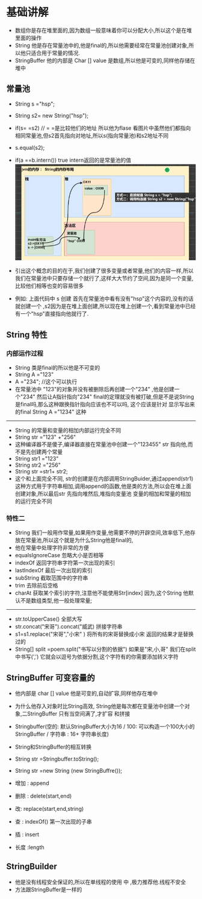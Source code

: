 # 基础讲解
+ 数组你是存在堆里面的,因为数组一般意味着你可以分配大小,所以这个是在堆里面的操作
+ String 他是存在常量池中的,他是final的,所以他需要经常在常量池创建对象,所以他只适合用于常量的情况.
+ StringBuffer 他的内部是  Char [] value 是数组,所以他是可变的,同样他存储在堆中

## 常量池
+ String s ="hsp";
+ String s2= new String("hsp");
+ if(s= =s2) // = =是比较他们的地址 所以他为flase 看图片中虽然他们都指向相同常量池,但s2首先指向对地址,所以s(指向常量池)和s2地址不同
+ s.equal(s2);
+ if(a ==b.intern()) true intern返回的是常量池的值
![](2022-03-13-12-06-37.png)

+ 引出这个概念的目的在于,我们创建了很多变量或者常量,他们的内容一样,所以我们在常量池中只要存储一个就行了,这样大大节约了空间,因为是同一个变量,比较他们相等也变的容易很多
+ 例如: 上面代码中 s 创建 首先在常量池中看有没有"hsp"这个内容的,没有的话就创建一个 ,s2因为是在堆上面创建,所以现在堆上创建一个,看到常量池中已经有一个"hsp"直接指向他就行了.
  

## String 特性
### 内部运作过程
+ String 类是final的所以他是不可变的
+ String A ="123"
+ A ="234"; //这个可以执行
+ 在常量池中 "123"的对象并没有被删除后再创建一个"234" ,他是创建一个"234" 然后让A指针指向"234" final的定理就没有被打破,但是不是说String 是final吗,那么这种跟换指针指向应该也不可以吗, 这个应该是针对 显示写出来的final String A ="1234" 这种

---
+ String 的常量和变量的相加内部运行完全不同
+  String str ="123" +"256" 
+  这种编译器不是傻子,编译器直接在常量池中创建一个"123455" str 指向他,而不是先创建两个常量
+  String str1 ="123"
+  String str2 ="256"
+  String str =str1+ str2;  
+  这个和上面完全不同, str的创建是在内部调用StringBuider,通过append(str1)这种方式用于字符串相加,调用append的函数,他是类的方法,所以会在堆上面创建对象,所以最后str 先指向堆然后,堆指向变量池 变量的相加和常量的相加的运行完全不同


### 特性二
+ String 我们一般用作常量,如果用作变量,他需要不停的开辟空间,效率低下,他存放在常量池,所以这个就是为什么String他是final的,
+ 他在常量中处理字符非常的方便
+ equalsIgnoreCase 忽略大小是否相等
+ indexOf 返回字符串字符第一次出现的索引
+ lastIndexOf 最后一次出现的索引
+ subString 截取范围中的字符串
+ trim 去除前后空格
+ charAt 获取某个索引的字符,注意他不能使用Str[index] 因为,这个String 他默认不是数组类型,他一般处理常量;


--- 
+ str.toUpperCase()  全部大写
+ str.concat("宋哥").concat("威武) 拼接字符串
+ s1=s1.replace("宋哥","小宋" ) 将所有的宋哥替换成小宋  返回的结果才是替换过的
+ String[] split =poem.split("书写以分割的依据") 如果是"宋,小,哥" 我们在split中书写(',') 它就会以逗号为依据分割,这个字符有的你需要添加转义字符


## StringBuffer 可变容量的
+ 他内部是 char [] value 他是可变的,自动扩容,同样他存在堆中
+ 为什么他存入对象时比String高效, String他是每次都在变量池中创建一个对象,二StringBuffer 只有当空间满了,才扩容 和拼接


+ Stringbuffer(空的: 默认StringBuffer大小为16  / 100: 可以构造一个100大小的StringBuffer /  字符串 : 16+ 字符串长度)
+ String和StringBuffer的相互转换
+ String str =Stringbuffer.toString();
+ String str =new String (new StringBuffre());

+ 增加 : append
+ 删除 : delete(start,end)
+ 改:   replace(start,end,string)
+ 查 : indexOf() 第一次出现的子串
+ 插 : insert
+ 长度 :length


## StringBuilder 
+ 他是没有线程安全保证的,所以在单线程的使用 中 ,极力推荐他.线程不安全
+ 方法跟StringBuffer是一样的